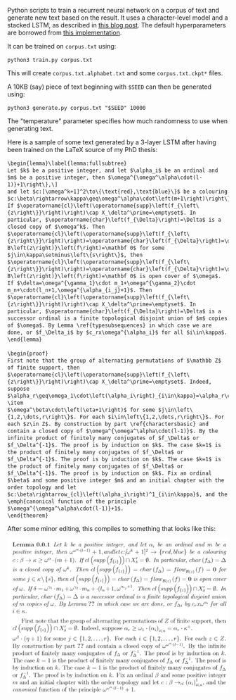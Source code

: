 Python scripts to train a recurrent neural network on a corpus of text and generate new text based on the result. It uses a character-level model and a stacked LSTM, as described in [this blog post](http://karpathy.github.io/2015/05/21/rnn-effectiveness/). The default hyperparameters are borrowed from [this implementation](https://github.com/LaurentMazare/tensorflow-ocaml/tree/master/examples/char_rnn).

It can be trained on `corpus.txt` using:

```
python3 train.py corpus.txt
```

This will create `corpus.txt.alphabet.txt` and some `corpus.txt.ckpt*` files.

A 10KB (say) piece of text beginning with `$SEED` can then be generated using:

```
python3 generate.py corpus.txt "$SEED" 10000
```

The "temperature" parameter specifies how much randomness to use when generating text.

Here is a sample of some text generated by a 3-layer LSTM after having been trained on the LaTeX source of my PhD thesis:


```
\begin{lemma}\label{lemma:fullsubtree}
Let $k$ be a positive integer, and let $\alpha_i$ be an ordinal and $m$ be a positive integer, then $\omega^{\omega^\alpha\cdot(l-1)}+1\right\},\]
and let $c:[\omega^k+1]^2\to\{\text{red},\text{blue}\}$ be a colouring $c:\beta\rightarrow\kappa\geq\omega^\alpha\cdot\left(m+1\right)\right\}$. If $\operatorname{cl}\left(\operatorname{supp}\left(f_{\left\{z\right\}}\right)\right)\cap X_\delta^\prime=\emptyset$. In particular, $\operatorname{char}\left(f_{\Delta}\right)=\Delta$ is a closed copy of $\omega^k$. Then $\operatorname{cl}\left(\operatorname{supp}\left(f_{\left\{z\right\}}\right)\right)=\operatorname{char}\left(f_{\Delta}\right)=\operatorname{flow}_{\mathcal B\left(z\right)}\left(f\right)=\mathbf 0$ for some $j\in\kappa\setminus\left\{s\right\}$, then $\operatorname{cl}\left(\operatorname{supp}\left(f_{\left\{z\right\}}\right)\right)=\operatorname{char}\left(f_{\Delta}\right)=\operatorname{flow}_{\mathcal B\left(z\right)}\left(f\right)=\mathbf 0$ is open cover of $\omega$. If $\delta=\omega^{\gamma_1}\cdot m_1+\omega^{\gamma_2}\cdot m_n+\cdot(l_n+1,\omega^{\alpha_{i_j}+1}$. Then $\operatorname{cl}\left(\operatorname{supp}\left(f_{\left\{z\right\}}\right)\right)\cap X_\delta^\prime=\emptyset$. In particular, $\operatorname{char}\left(f_{\Delta}\right)=\Delta$ is a successor ordinal is a finite topological disjoint union of $m$ copies of $\omega$. By Lemma \ref{typesubsequences} in which case we are done, or $f_\Delta_i$ by $c_rx\omega^{\alpha_i}$ for all $i\in\kappa$.
\end{lemma}

\begin{proof}
First note that the group of alternating permutations of $\mathbb Z$ of finite support, then $\operatorname{cl}\left(\operatorname{supp}\left(f_{\left\{z\right\}}\right)\right)\cap X_\delta^\prime=\emptyset$. Indeed, suppose $\alpha_r\geq\omega_1\cdot\left(\alpha_i\right)_{i\in\kappa}=\alpha_r\cdot\kappa^+$.
\item
$\omega^\beta\cdot\left(\eta+1\right)$ for some $j\in\left\{1,2,\dots,r\right\}$. For each $i\in\left\{1,2,\dots,r\right\}$. For each $z\in Z$. By construction by part \ref{charactersbasic} and contain a closed copy of $\omega^{\omega^\alpha\cdot(l-1)}$. By the infinite product of finitely many conjugates of $f_\Delta$ or $f_\Delta^{-1}$. The proof is by induction on $k$. The case $k=1$ is the product of finitely many conjugates of $f_\Delta$ or $f_\Delta^{-1}$. The proof is by induction on $k$. The case $k=1$ is the product of finitely many conjugates of $f_\Delta$ or $f_\Delta^{-1}$. The proof is by induction on $k$. Fix an ordinal $\beta$ and some positive integer $m$ and an initial chapter with the order topology and let $c:\beta\rightarrow_{cl}\left(\alpha_i\right)^1_{i\in\kappa}$, and the \emph{canonical function of the principle $\omega^{\omega^\alpha\cdot(l-1)}+1$.
\end{theorem}
```

After some minor editing, this compiles to something that looks like this:

![Compiled LaTeX](thesis.png)